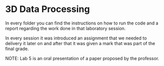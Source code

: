 # 3D Data Processing

In every folder you can find the instructions on how to run the code and a report regarding the work done in that laboratory session.

In every session it was introduced an assignment that we needed to delivery it later on and after that it was given a mark that was part of the final grade.

NOTE: Lab 5 is an oral presentation of a paper proposed by the professor.
